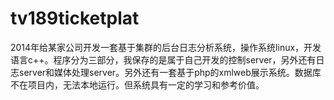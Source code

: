 # tv189ticketplat
2014年给某家公司开发一套基于集群的后台日志分析系统，操作系统linux，开发语言c++。程序分为三部分，我保存的是属于自己开发的控制server，另外还有日志server和媒体处理server。另外还有一套基于php的xmlweb展示系统。数据库不在项目内，无法本地运行。但系统具有一定的学习和参考价值。
